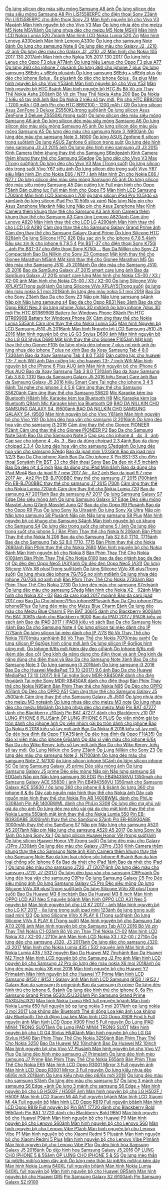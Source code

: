  [Ốp lưng silicon dẻo màu siêu mỏng Samsung A8 ](https://xasaxa.com/v1/pd/op-lung-bao-da-dien-thoai-op-lung-silicon-deo-mau-sieu-mong-samsung-a8/10014)[ảnh Ốp lưng silicon dẻo màu siêu mỏng Samsung A8 ](https://xasaxa.com/v1/storage/op-lung-bao-da-dien-thoai/op-lung-silicon-deo-mau-sieu-mong-samsung-a8.jpg) [Pin LIS1558ERPC cho điện thoại Sony Z3](https://xasaxa.com/v1/pd/phu-kien-khac-pin-lis1558erpc-cho-dien-thoai-sony-z3/10013)[ảnh Pin LIS1558ERPC cho điện thoại Sony Z3](https://xasaxa.com/v1/storage/phu-kien-dien-thoai-khac/pin-lis1558erpc-cho-dien-thoai-sony-z3.jpg) [Màn hình nguyên bộ cho Vivo V3 Max](https://xasaxa.com/v1/pd/phu-kien-khac-man-hinh-nguyen-bo-cho-vivo-v3-max/10012)[ảnh Màn hình nguyên bộ cho Vivo V3 Max](https://xasaxa.com/v1/storage/phu-kien-dien-thoai-khac/man-hinh-nguyen-bo-cho-vivo-v3-max.jpg) [Ốp lưng nhựa dẻo cho meizu M5 Note MSVII](https://xasaxa.com/v1/pd/op-lung-bao-da-dien-thoai-op-lung-nhua-deo-cho-meizu-m5-note-msvii/10011)[ảnh Ốp lưng nhựa dẻo cho meizu M5 Note MSVII](https://xasaxa.com/v1/storage/op-lung-bao-da-dien-thoai/op-lung-nhua-deo-cho-meizu-m5-note-msvii.jpg) [Màn hình LCD Nokia Lumia 520 Zin](https://xasaxa.com/v1/pd/phu-kien-khac-man-hinh-lcd-nokia-lumia-520-zin/10010)[ảnh Màn hình LCD Nokia Lumia 520 Zin](https://xasaxa.com/v1/storage/phu-kien-dien-thoai-khac/man-hinh-lcd-nokia-lumia-520-zin.jpg) [Màn hình Lenovo A330e](https://xasaxa.com/v1/pd/phu-kien-khac-man-hinh-lenovo-a330e/10009)[ảnh Màn hình Lenovo A330e](https://xasaxa.com/v1/storage/phu-kien-dien-thoai-khac/man-hinh-lenovo-a330e.jpg) [Ốp lưng cho samsung Note 8](https://xasaxa.com/v1/pd/phu-kien-khac-op-lung-cho-samsung-note-8/10008)[ảnh Ốp lưng cho samsung Note 8](https://xasaxa.com/v1/storage/phu-kien-dien-thoai-khac/op-lung-cho-samsung-note-8.jpg) [Ốp lưng dẻo màu cho Galaxy J2, J210, J2 ](https://xasaxa.com/v1/pd/op-lung-bao-da-dien-thoai-op-lung-deo-mau-cho-galaxy-j2-j210-j2/10007)[ảnh Ốp lưng dẻo màu cho Galaxy J2, J210, J2 ](https://xasaxa.com/v1/storage/op-lung-bao-da-dien-thoai/op-lung-deo-mau-cho-galaxy-j2-j210-j2.jpg) [Màn hình cho Nokia 105 2017 130 2017](https://xasaxa.com/v1/pd/phu-kien-khac-man-hinh-cho-nokia-105-2017-130-2017/10006)[ảnh Màn hình cho Nokia 105 2017 130 2017](https://xasaxa.com/v1/storage/phu-kien-dien-thoai-khac/man-hinh-cho-nokia-105-2017-130-2017.jpg) [Ốp lưng hiệu Lenuo cho Oppo F3 plus A77](https://xasaxa.com/v1/pd/phu-kien-khac-op-lung-hieu-lenuo-cho-oppo-f3-plus-a77/10005)[ảnh Ốp lưng hiệu Lenuo cho Oppo F3 plus A77](https://xasaxa.com/v1/storage/phu-kien-dien-thoai-khac/op-lung-hieu-lenuo-cho-oppo-f3-plus-a77.jpg) [Ốp lưng 360 cho iphone 7 plus](https://xasaxa.com/v1/pd/op-lung-bao-da-dien-thoai-op-lung-360-cho-iphone-7-plus/10004)[ảnh Ốp lưng 360 cho iphone 7 plus](https://xasaxa.com/v1/storage/op-lung-bao-da-dien-thoai/op-lung-360-cho-iphone-7-plus.jpg) [Ốp lưng samsung S6Edg + s6Edg plus](https://xasaxa.com/v1/pd/op-lung-bao-da-dien-thoai-op-lung-samsung-s6edg-s6edg-plus/10003)[ảnh Ốp lưng samsung S6Edg + s6Edg plus](https://xasaxa.com/v1/storage/op-lung-bao-da-dien-thoai/op-lung-samsung-s6edg-s6edg-plus.jpg) [ốp dẻo cho iphone 6plus , 6s plus](https://xasaxa.com/v1/pd/op-lung-bao-da-dien-thoai-op-deo-cho-iphone-6plus-6s-plus/10002)[ảnh ốp dẻo cho iphone 6plus , 6s plus](https://xasaxa.com/v1/storage/op-lung-bao-da-dien-thoai/op-deo-cho-iphone-6plus-6s-plus.jpg) [Màn hình nguyên bộ cho Vivo Y53](https://xasaxa.com/v1/pd/phu-kien-khac-man-hinh-nguyen-bo-cho-vivo-y53/10001)[ảnh Màn hình nguyên bộ cho Vivo Y53](https://xasaxa.com/v1/storage/phu-kien-dien-thoai-khac/man-hinh-nguyen-bo-cho-vivo-y53.jpg) [Màn hình nguyên bộ HTC 8s](https://xasaxa.com/v1/pd/phu-kien-khac-man-hinh-nguyen-bo-htc-8s/10000)[ảnh Màn hình nguyên bộ HTC 8s](https://xasaxa.com/v1/storage/phu-kien-dien-thoai-khac/man-hinh-nguyen-bo-htc-8s.jpg) [Bô Vỏ zin Thay Thế Nokia Asha 200](https://xasaxa.com/v1/pd/phu-kien-thay-the-bo-vo-zin-thay-the-nokia-asha-200/9999)[ảnh Bô Vỏ zin Thay Thế Nokia Asha 200](https://xasaxa.com/v1/storage/phu-kien-thay-the/bo-vo-zin-thay-the-nokia-asha-200.jpg) [Bao Da Nokia 2 kiểu sổ tay mới.](https://xasaxa.com/v1/pd/op-lung-bao-da-dien-thoai-bao-da-nokia-2-kieu-so-tay-moi/9998)[ảnh Bao Da Nokia 2 kiểu sổ tay mới.](https://xasaxa.com/v1/storage/op-lung-bao-da-dien-thoai/bao-da-nokia-2-kieu-so-tay-moi.jpg) [Pin cho HTC BB92100 - 1200 mAh ( G9 ](https://xasaxa.com/v1/pd/phu-kien-khac-pin-cho-htc-bb92100-1200-mah-g9/9997)[ảnh Pin cho HTC BB92100 - 1200 mAh ( G9 ](https://xasaxa.com/v1/storage/phu-kien-dien-thoai-khac/pin-cho-htc-bb92100-1200-mah-g9.jpg) [Ốp lưng silicon Asus ZenFone 3 Deluxe ‏ZS550KL(trong suốt)](https://xasaxa.com/v1/pd/op-lung-bao-da-dien-thoai-op-lung-silicon-asus-zenfone-3-deluxe-zs550kltrong-suot/9996)[ảnh Ốp lưng silicon Asus ZenFone 3 Deluxe ‏ZS550KL(trong suốt)](https://xasaxa.com/v1/storage/op-lung-bao-da-dien-thoai/op-lung-silicon-asus-zenfone-3-deluxe-zs550kltrong-suot.jpg) [Ốp lưng silicon dẻo màu siêu mỏng Samsung A6 ](https://xasaxa.com/v1/pd/op-lung-bao-da-dien-thoai-op-lung-silicon-deo-mau-sieu-mong-samsung-a6/9995)[ảnh Ốp lưng silicon dẻo màu siêu mỏng Samsung A6 ](https://xasaxa.com/v1/storage/op-lung-bao-da-dien-thoai/op-lung-silicon-deo-mau-sieu-mong-samsung-a6.jpg) [Ốp lưng silicon dẻo màu siêu mỏng Samsung A5 ](https://xasaxa.com/v1/pd/op-lung-bao-da-dien-thoai-op-lung-silicon-deo-mau-sieu-mong-samsung-a5/9994)[ảnh Ốp lưng silicon dẻo màu siêu mỏng Samsung A5 ](https://xasaxa.com/v1/storage/op-lung-bao-da-dien-thoai/km0S_op-lung-silicon-deo-mau-sieu-mong-samsung-a5.jpg) [Ốp lưng dẻo màu cho samsung Note 3, N900](https://xasaxa.com/v1/pd/op-lung-bao-da-dien-thoai-op-lung-deo-mau-cho-samsung-note-3-n900/9993)[ảnh Ốp lưng dẻo màu cho samsung Note 3, N900](https://xasaxa.com/v1/storage/op-lung-bao-da-dien-thoai/op-lung-deo-mau-cho-samsung-note-3-n900.jpg) [Ốp lưng ASUS Zenfone 6 silicon trong suốt](https://xasaxa.com/v1/pd/op-lung-bao-da-dien-thoai-op-lung-asus-zenfone-6-silicon-trong-suot/9992)[ảnh Ốp lưng ASUS Zenfone 6 silicon trong suốt](https://xasaxa.com/v1/storage/op-lung-bao-da-dien-thoai/op-lung-asus-zenfone-6-silicon-trong-suot.jpg) [Ốp lưng dẻo hình mèo samsung J3 J3 2015 ](https://xasaxa.com/v1/pd/op-lung-bao-da-dien-thoai-op-lung-deo-hinh-meo-samsung-j3-j3-2015/9991)[ảnh Ốp lưng dẻo hình mèo samsung J3 J3 2015 ](https://xasaxa.com/v1/storage/op-lung-bao-da-dien-thoai/op-lung-deo-hinh-meo-samsung-j3-j3-2015.jpg) [Kính Camera thêm khung thay thế cho Samsung S6edge](https://xasaxa.com/v1/pd/phu-kien-khac-kinh-camera-them-khung-thay-the-cho-samsung-s6edge/9990)[ảnh Kính Camera thêm khung thay thế cho Samsung S6edge](https://xasaxa.com/v1/storage/phu-kien-dien-thoai-khac/kinh-camera-them-khung-thay-the-cho-samsung-s6edge.jpg) [Ốp lưng dẻo cho Vivo V3 Max (Trong suốt)](https://xasaxa.com/v1/pd/op-lung-bao-da-dien-thoai-op-lung-deo-cho-vivo-v3-max-trong-suot/9989)[ảnh Ốp lưng dẻo cho Vivo V3 Max (Trong suốt)](https://xasaxa.com/v1/storage/op-lung-bao-da-dien-thoai/op-lung-deo-cho-vivo-v3-max-trong-suot.jpg) [Ốp lưng silicon dẻo trong suốt Vivo Y67 siêu ](https://xasaxa.com/v1/pd/op-lung-bao-da-dien-thoai-op-lung-silicon-deo-trong-suot-vivo-y67-sieu/9988)[ảnh Ốp lưng silicon dẻo trong suốt Vivo Y67 siêu ](https://xasaxa.com/v1/storage/op-lung-bao-da-dien-thoai/op-lung-silicon-deo-trong-suot-vivo-y67-sieu.jpg) [Màn hình Zin cho Nokia E66 / N77 / ](https://xasaxa.com/v1/pd/phu-kien-khac-man-hinh-zin-cho-nokia-e66-n77/9987)[ảnh Màn hình Zin cho Nokia E66 / N77 / ](https://xasaxa.com/v1/storage/phu-kien-dien-thoai-khac/man-hinh-zin-cho-nokia-e66-n77.jpg) [Ốp lưng silicon dẻo màu siêu mỏng Samsung A5 ](https://xasaxa.com/v1/pd/op-lung-bao-da-dien-thoai-op-lung-silicon-deo-mau-sieu-mong-samsung-a5/9986)[ảnh Ốp lưng silicon dẻo màu siêu mỏng Samsung A5 ](https://xasaxa.com/v1/storage/op-lung-bao-da-dien-thoai/op-lung-silicon-deo-mau-sieu-mong-samsung-a5.jpg) [Dán cường lực Full màn hình cho Oppo F5](https://xasaxa.com/v1/pd/phu-kien-khac-dan-cuong-luc-full-man-hinh-cho-oppo-f5/9985)[ảnh Dán cường lực Full màn hình cho Oppo F5](https://xasaxa.com/v1/storage/phu-kien-dien-thoai-khac/dan-cuong-luc-full-man-hinh-cho-oppo-f5.jpg) [Màn hình LCD Samsung L700](https://xasaxa.com/v1/pd/phu-kien-khac-man-hinh-lcd-samsung-l700/9984)[ảnh Màn hình LCD Samsung L700](https://xasaxa.com/v1/storage/phu-kien-dien-thoai-khac/man-hinh-lcd-samsung-l700.jpg) [ốp lưng silicon iPad Pro 10.5(đỏ và xám)](https://xasaxa.com/v1/pd/op-lung-bao-da-dien-thoai-op-lung-silicon-ipad-pro-105do-va-xam/9983)[ảnh ốp lưng silicon iPad Pro 10.5(đỏ và xám)](https://xasaxa.com/v1/storage/op-lung-bao-da-dien-thoai/op-lung-silicon-ipad-pro-105do-va-xam.jpg) [Nắp lưng Nắp pin cho Asus Zenphone Max](https://xasaxa.com/v1/pd/phu-kien-khac-nap-lung-nap-pin-cho-asus-zenphone-max/9982)[ảnh Nắp lưng Nắp pin cho Asus Zenphone Max](https://xasaxa.com/v1/storage/phu-kien-dien-thoai-khac/nap-lung-nap-pin-cho-asus-zenphone-max.jpg) [Kính Camera thêm khung thay thế cho Samsung A3 ](https://xasaxa.com/v1/pd/phu-kien-khac-kinh-camera-them-khung-thay-the-cho-samsung-a3/9981)[ảnh Kính Camera thêm khung thay thế cho Samsung A3 ](https://xasaxa.com/v1/storage/phu-kien-dien-thoai-khac/kinh-camera-them-khung-thay-the-cho-samsung-a3.jpg) [Cảm ứng Lenovo A820](https://xasaxa.com/v1/pd/phu-kien-khac-cam-ung-lenovo-a820/9980)[ảnh Cảm ứng Lenovo A820](https://xasaxa.com/v1/storage/phu-kien-dien-thoai-khac/cam-ung-lenovo-a820.jpg) [Màn hình thay thế cho LCD LG A290](https://xasaxa.com/v1/pd/phu-kien-khac-man-hinh-thay-the-cho-lcd-lg-a290/9979)[ảnh Màn hình thay thế cho LCD LG A290](https://xasaxa.com/v1/storage/phu-kien-dien-thoai-khac/man-hinh-thay-the-cho-lcd-lg-a290.jpg) [Cảm ứng thay thế cho Samsung Galaxy Grand Prime ](https://xasaxa.com/v1/pd/phu-kien-khac-cam-ung-thay-the-cho-samsung-galaxy-grand-prime/9978)[ảnh Cảm ứng thay thế cho Samsung Galaxy Grand Prime ](https://xasaxa.com/v1/storage/phu-kien-dien-thoai-khac/cam-ung-thay-the-cho-samsung-galaxy-grand-prime.jpg) [Ốp lưng Silicone HTC 826](https://xasaxa.com/v1/pd/op-lung-bao-da-dien-thoai-op-lung-silicone-htc-826/9977)[ảnh Ốp lưng Silicone HTC 826](https://xasaxa.com/v1/storage/op-lung-bao-da-dien-thoai/op-lung-silicone-htc-826.jpg) [Đầu sạc zin lk cho iphone 6,7,8,5,4](https://xasaxa.com/v1/pd/cap-dock-sac-dau-sac-zin-lk-cho-iphone-67854/9976)[ảnh Đầu sạc zin lk cho iphone 6,7,8,5,4](https://xasaxa.com/v1/storage/cap-dien-thoai/dau-sac-zin-lk-cho-iphone-67854.jpg) [Pin BST-37 cho điện thoại Sony K750i ...](https://xasaxa.com/v1/pd/phu-kien-khac-pin-bst-37-cho-dien-thoai-sony-k750i/9975)[ảnh Pin BST-37 cho điện thoại Sony K750i ...](https://xasaxa.com/v1/storage/phu-kien-dien-thoai-khac/pin-bst-37-cho-dien-thoai-sony-k750i.jpg) [Bao Da Nillkin cho Sony Z3 Compact](https://xasaxa.com/v1/pd/op-lung-bao-da-dien-thoai-bao-da-nillkin-cho-sony-z3-compact/9974)[ảnh Bao Da Nillkin cho Sony Z3 Compact](https://xasaxa.com/v1/storage/op-lung-bao-da-dien-thoai/bao-da-nillkin-cho-sony-z3-compact.jpg) [Mặt kính thay thế cho Gionee Marathon M5](https://xasaxa.com/v1/pd/phu-kien-khac-mat-kinh-thay-the-cho-gionee-marathon-m5/9973)[ảnh Mặt kính thay thế cho Gionee Marathon M5](https://xasaxa.com/v1/storage/phu-kien-dien-thoai-khac/mat-kinh-thay-the-cho-gionee-marathon-m5.jpg) [Ốp dẻo màu cho Samsung J510, J5 2016](https://xasaxa.com/v1/pd/op-lung-bao-da-dien-thoai-op-deo-mau-cho-samsung-j510-j5-2016/9972)[ảnh Ốp dẻo màu cho Samsung J510, J5 2016](https://xasaxa.com/v1/storage/op-lung-bao-da-dien-thoai/op-deo-mau-cho-samsung-j510-j5-2016.jpg) [Bao da SamSung Galaxy J7 2015 smart care lưng ](https://xasaxa.com/v1/pd/op-lung-bao-da-dien-thoai-bao-da-samsung-galaxy-j7-2015-smart-care-lung/9971)[ảnh Bao da SamSung Galaxy J7 2015 smart care lưng ](https://xasaxa.com/v1/storage/op-lung-bao-da-dien-thoai/bao-da-samsung-galaxy-j7-2015-smart-care-lung.jpg) [Màn hình cho Nokia C5-00 / X3 / X2-00 ](https://xasaxa.com/v1/pd/phu-kien-khac-man-hinh-cho-nokia-c5-00-x3-x2-00/9970)[ảnh Màn hình cho Nokia C5-00 / X3 / X2-00 ](https://xasaxa.com/v1/storage/phu-kien-dien-thoai-khac/man-hinh-cho-nokia-c5-00-x3-x2-00.jpg) [Ốp lưng Silicone ViVo XPLAY5(Trong suốt)](https://xasaxa.com/v1/pd/op-lung-bao-da-dien-thoai-op-lung-silicone-vivo-xplay5trong-suot/9969)[ảnh Ốp lưng Silicone ViVo XPLAY5(Trong suốt)](https://xasaxa.com/v1/storage/op-lung-bao-da-dien-thoai/op-lung-silicone-vivo-xplay5trong-suot.jpg) [ốp lưng dẻo màu nokia 5.1 moi 2018](https://xasaxa.com/v1/pd/op-lung-bao-da-dien-thoai-op-lung-deo-mau-nokia-51-moi-2018/9968)[ảnh ốp lưng dẻo màu nokia 5.1 moi 2018](https://xasaxa.com/v1/storage/op-lung-bao-da-dien-thoai/op-lung-deo-mau-nokia-51-moi-2018.jpg) [Bao Da cho Sony Z3](https://xasaxa.com/v1/pd/op-lung-bao-da-dien-thoai-bao-da-cho-sony-z3/9967)[ảnh Bao Da cho Sony Z3](https://xasaxa.com/v1/storage/op-lung-bao-da-dien-thoai/bao-da-cho-sony-z3.jpg) [Nắp pin Nắp lưng samsung s4](https://xasaxa.com/v1/pd/phu-kien-khac-nap-pin-nap-lung-samsung-s4/9966)[ảnh Nắp pin Nắp lưng samsung s4](https://xasaxa.com/v1/storage/phu-kien-dien-thoai-khac/nap-pin-nap-lung-samsung-s4.jpg) [Bao da cho Oppo R831 Neo 3](https://xasaxa.com/v1/pd/op-lung-bao-da-dien-thoai-bao-da-cho-oppo-r831-neo-3/9965)[ảnh Bao da cho Oppo R831 Neo 3](https://xasaxa.com/v1/storage/op-lung-bao-da-dien-thoai/bao-da-cho-oppo-r831-neo-3.jpg) [ốp lưng iphone 7plus 3D mới](https://xasaxa.com/v1/pd/op-lung-bao-da-dien-thoai-op-lung-iphone-7plus-3d-moi/9964)[ảnh ốp lưng iphone 7plus 3D mới](https://xasaxa.com/v1/storage/op-lung-bao-da-dien-thoai/op-lung-iphone-7plus-3d-moi.jpg) [Pin HTC BTR6990B Battery for Windows Phone 8X](https://xasaxa.com/v1/pd/phu-kien-khac-pin-htc-btr6990b-battery-for-windows-phone-8x/9963)[ảnh Pin HTC BTR6990B Battery for Windows Phone 8X](https://xasaxa.com/v1/storage/phu-kien-dien-thoai-khac/pin-htc-btr6990b-battery-for-windows-phone-8x.jpg) [Cảm ứng thay thế cho Nokia Lumia 535](https://xasaxa.com/v1/pd/phu-kien-khac-cam-ung-thay-the-cho-nokia-lumia-535/9962)[ảnh Cảm ứng thay thế cho Nokia Lumia 535](https://xasaxa.com/v1/storage/phu-kien-dien-thoai-khac/cam-ung-thay-the-cho-nokia-lumia-535.jpg) [Màn hình Nguyên bộ LCD Samsung J510 J5 2016](https://xasaxa.com/v1/pd/phu-kien-khac-man-hinh-nguyen-bo-lcd-samsung-j510-j5-2016/9961)[ảnh Màn hình Nguyên bộ LCD Samsung J510 J5 2016](https://xasaxa.com/v1/storage/phu-kien-dien-thoai-khac/man-hinh-nguyen-bo-lcd-samsung-j510-j5-2016.jpg) [Màn hình nguyên bộ cho LG G3 Stylus D690 ](https://xasaxa.com/v1/pd/phu-kien-khac-man-hinh-nguyen-bo-cho-lg-g3-stylus-d690/9960)[ảnh Màn hình nguyên bộ cho LG G3 Stylus D690 ](https://xasaxa.com/v1/storage/phu-kien-dien-thoai-khac/man-hinh-nguyen-bo-cho-lg-g3-stylus-d690.jpg) [Mặt kính thay thế cho Gionee F105](https://xasaxa.com/v1/pd/phu-kien-khac-mat-kinh-thay-the-cho-gionee-f105/9959)[ảnh Mặt kính thay thế cho Gionee F105](https://xasaxa.com/v1/storage/phu-kien-dien-thoai-khac/mat-kinh-thay-the-cho-gionee-f105.jpg) [ốp lưng nhựa dẻo iphone 7 plus nơ xinh ](https://xasaxa.com/v1/pd/op-lung-bao-da-dien-thoai-op-lung-nhua-deo-iphone-7-plus-no-xinh/9958)[ảnh ốp lưng nhựa dẻo iphone 7 plus nơ xinh ](https://xasaxa.com/v1/storage/op-lung-bao-da-dien-thoai/op-lung-nhua-deo-iphone-7-plus-no-xinh.jpg) [Bao da Xoay Samsung Tab 4 8.0 T330](https://xasaxa.com/v1/pd/op-lung-bao-da-dien-thoai-bao-da-xoay-samsung-tab-4-80-t330/9957)[ảnh Bao da Xoay Samsung Tab 4 8.0 T330](https://xasaxa.com/v1/storage/op-lung-bao-da-dien-thoai/bao-da-xoay-samsung-tab-4-80-t330.jpg) [Dán cường lực cho huawei T3- 7 inch Wifi ](https://xasaxa.com/v1/pd/phu-kien-khac-dan-cuong-luc-cho-huawei-t3-7-inch-wifi/9956)[ảnh Dán cường lực cho huawei T3- 7 inch Wifi ](https://xasaxa.com/v1/storage/phu-kien-dien-thoai-khac/dan-cuong-luc-cho-huawei-t3-7-inch-wifi.jpg) [Màn hình nguyên bộ cho iPhone 6 Plus AUO ](https://xasaxa.com/v1/pd/phu-kien-khac-man-hinh-nguyen-bo-cho-iphone-6-plus-auo/9955)[ảnh Màn hình nguyên bộ cho iPhone 6 Plus AUO ](https://xasaxa.com/v1/storage/phu-kien-dien-thoai-khac/man-hinh-nguyen-bo-cho-iphone-6-plus-auo.jpg) [Bao da Xoay Samsung Tab 3 8.0 T310](https://xasaxa.com/v1/pd/op-lung-bao-da-dien-thoai-bao-da-xoay-samsung-tab-3-80-t310/9954)[ảnh Bao da Xoay Samsung Tab 3 8.0 T310](https://xasaxa.com/v1/storage/op-lung-bao-da-dien-thoai/bao-da-xoay-samsung-tab-3-80-t310.jpg) [Bao da Samsung Galaxy J5 2016 hiệu Smart Care ](https://xasaxa.com/v1/pd/op-lung-bao-da-dien-thoai-bao-da-samsung-galaxy-j5-2016-hieu-smart-care/9953)[ảnh Bao da Samsung Galaxy J5 2016 hiệu Smart Care ](https://xasaxa.com/v1/storage/op-lung-bao-da-dien-thoai/bao-da-samsung-galaxy-j5-2016-hieu-smart-care.jpg) [Tai nghe cho iphone 3 4 5 6](https://xasaxa.com/v1/pd/phu-kien-khac-tai-nghe-cho-iphone-3-4-5-6/9952)[ảnh Tai nghe cho iphone 3 4 5 6](https://xasaxa.com/v1/storage/phu-kien-dien-thoai-khac/tai-nghe-cho-iphone-3-4-5-6.jpg) [Cảm ứng thay thế cho Samsung S5620](https://xasaxa.com/v1/pd/phu-kien-khac-cam-ung-thay-the-cho-samsung-s5620/9951)[ảnh Cảm ứng thay thế cho Samsung S5620](https://xasaxa.com/v1/storage/phu-kien-dien-thoai-khac/cam-ung-thay-the-cho-samsung-s5620.jpg) [Mic Karaoke kèm loa Bluetooth H8](https://xasaxa.com/v1/pd/thiet-bi-phat-nhan-bluetooth-mic-karaoke-kem-loa-bluetooth-h8/9950)[ảnh Mic Karaoke kèm loa Bluetooth H8](https://xasaxa.com/v1/storage/thiet-bi-phat-nhan-bluetooth-tai-gia/mic-karaoke-kem-loa-bluetooth-h8.jpg) [Mic Karaoke kèm loa Bluetooth Q9](https://xasaxa.com/v1/pd/thiet-bi-phat-nhan-bluetooth-mic-karaoke-kem-loa-bluetooth-q9/9949)[ảnh Mic Karaoke kèm loa Bluetooth Q9](https://xasaxa.com/v1/storage/thiet-bi-phat-nhan-bluetooth-tai-gia/mic-karaoke-kem-loa-bluetooth-q9.jpg) [BAO DA NILLKIN CHO SAMSUNG GALAXY S4, I9500](https://xasaxa.com/v1/pd/op-lung-bao-da-dien-thoai-bao-da-nillkin-cho-samsung-galaxy-s4-i9500/9948)[ảnh BAO DA NILLKIN CHO SAMSUNG GALAXY S4, I9500](https://xasaxa.com/v1/storage/op-lung-bao-da-dien-thoai/bao-da-nillkin-cho-samsung-galaxy-s4-i9500.jpg) [Màn hình nguyên bộ cho Vivo Y81](https://xasaxa.com/v1/pd/phu-kien-khac-man-hinh-nguyen-bo-cho-vivo-y81/9947)[ảnh Màn hình nguyên bộ cho Vivo Y81](https://xasaxa.com/v1/storage/phu-kien-dien-thoai-khac/man-hinh-nguyen-bo-cho-vivo-y81.jpg) [Ốp lưng dẻo hoa văn cho samsung j3 2016](https://xasaxa.com/v1/pd/op-lung-bao-da-dien-thoai-op-lung-deo-hoa-van-cho-samsung-j3-2016/9946)[ảnh Ốp lưng dẻo hoa văn cho samsung j3 2016](https://xasaxa.com/v1/storage/op-lung-bao-da-dien-thoai/op-lung-deo-hoa-van-cho-samsung-j3-2016.jpg) [Cảm ứng thay thế cho Gionee PIONEER P2](https://xasaxa.com/v1/pd/phu-kien-khac-cam-ung-thay-the-cho-gionee-pioneer-p2/9945)[ảnh Cảm ứng thay thế cho Gionee PIONEER P2](https://xasaxa.com/v1/storage/phu-kien-dien-thoai-khac/cam-ung-thay-the-cho-gionee-pioneer-p2.jpg) [Bao Da cho Samsung Note 5](https://xasaxa.com/v1/pd/op-lung-bao-da-dien-thoai-bao-da-cho-samsung-note-5/9944)[ảnh Bao Da cho Samsung Note 5](https://xasaxa.com/v1/storage/op-lung-bao-da-dien-thoai/bao-da-cho-samsung-note-5.jpg) [Cap sạc cho iphone 4 , 4s ,3 , ](https://xasaxa.com/v1/pd/cap-dock-sac-cap-sac-cho-iphone-4-4s-3/9943)[ảnh Cap sạc cho iphone 4 , 4s ,3 , ](https://xasaxa.com/v1/storage/cap-dien-thoai/cap-sac-cho-iphone-4-4s-3.jpg) [Bao da dùng choipad 2.3.4](https://xasaxa.com/v1/pd/phu-kien-khac-bao-da-dung-choipad-234/9942)[ảnh Bao da dùng choipad 2.3.4](https://xasaxa.com/v1/storage/phu-kien-dien-thoai-khac/bao-da-dung-choipad-234.jpg) [Ốp lưng dẻo hoa văn cho samsung S7edg](https://xasaxa.com/v1/pd/op-lung-bao-da-dien-thoai-op-lung-deo-hoa-van-cho-samsung-s7edg/9941)[ảnh Ốp lưng dẻo hoa văn cho samsung S7edg](https://xasaxa.com/v1/storage/op-lung-bao-da-dien-thoai/op-lung-deo-hoa-van-cho-samsung-s7edg.jpg) [Bao da ipad mini 1/2/3](https://xasaxa.com/v1/pd/op-lung-bao-da-dien-thoai-bao-da-ipad-mini-123/9940)[ảnh Bao da ipad mini 1/2/3](https://xasaxa.com/v1/storage/op-lung-bao-da-dien-thoai/bao-da-ipad-mini-123.jpg) [Bao Da Cho iphone X](https://xasaxa.com/v1/pd/op-lung-bao-da-dien-thoai-bao-da-cho-iphone-x/9939)[ảnh Bao Da Cho iphone X](https://xasaxa.com/v1/storage/op-lung-bao-da-dien-thoai/bao-da-cho-iphone-x.jpg) [Pin BST-33 cho điện thoại Sony](https://xasaxa.com/v1/pd/phu-kien-khac-pin-bst-33-cho-dien-thoai-sony/9938)[ảnh Pin BST-33 cho điện thoại Sony](https://xasaxa.com/v1/storage/phu-kien-dien-thoai-khac/pin-bst-33-cho-dien-thoai-sony.jpg) [Bao Da đeo nịt 4.5 inch](https://xasaxa.com/v1/pd/op-lung-bao-da-dien-thoai-bao-da-deo-nit-45-inch/9937)[ảnh Bao Da đeo nịt 4.5 inch](https://xasaxa.com/v1/storage/op-lung-bao-da-dien-thoai/bao-da-deo-nit-45-inch.jpg) [Bao da dùng cho iPad Mini4](https://xasaxa.com/v1/pd/phu-kien-khac-bao-da-dung-cho-ipad-mini4/9936)[ảnh Bao da dùng cho iPad Mini4](https://xasaxa.com/v1/storage/phu-kien-dien-thoai-khac/bao-da-dung-cho-ipad-mini4.jpg) [Bao da ipad 9.7 new 2017 Air , Air2 ](https://xasaxa.com/v1/pd/phu-kien-khac-bao-da-ipad-97-new-2017-air-air2/9935)[ảnh Bao da ipad 9.7 new 2017 Air , Air2 ](https://xasaxa.com/v1/storage/phu-kien-dien-thoai-khac/bao-da-ipad-97-new-2017-air-air2.jpg) [Pin EB-BJ700BBC thay thế cho samsung J7 2015 j700h](https://xasaxa.com/v1/pd/pin-va-bo-sac-pin-eb-bj700bbc-thay-the-cho-samsung-j7-2015-j700h/9934)[ảnh Pin EB-BJ700BBC thay thế cho samsung J7 2015 j700h](https://xasaxa.com/v1/storage/pin-va-bo-sac/pin-eb-bj700bbc-thay-the-cho-samsung-j7-2015-j700h.jpg) [Cảm ứng thay thế cho Nokia Lumia 720](https://xasaxa.com/v1/pd/phu-kien-khac-cam-ung-thay-the-cho-nokia-lumia-720/9933)[ảnh Cảm ứng thay thế cho Nokia Lumia 720](https://xasaxa.com/v1/storage/phu-kien-dien-thoai-khac/cam-ung-thay-the-cho-nokia-lumia-720.jpg) [Bao da samsung A7 2017](https://xasaxa.com/v1/pd/op-lung-bao-da-dien-thoai-bao-da-samsung-a7-2017/9932)[ảnh Bao da samsung A7 2017](https://xasaxa.com/v1/storage/op-lung-bao-da-dien-thoai/bao-da-samsung-a7-2017.jpg) [Ốp lưng Samsung Galaxy S7 Edge Dẻo siêu mỏng ](https://xasaxa.com/v1/pd/op-lung-bao-da-dien-thoai-op-lung-samsung-galaxy-s7-edge-deo-sieu-mong/9931)[ảnh Ốp lưng Samsung Galaxy S7 Edge Dẻo siêu mỏng ](https://xasaxa.com/v1/storage/op-lung-bao-da-dien-thoai/op-lung-samsung-galaxy-s7-edge-deo-sieu-mong.jpg) [Masstel Juno Q7](https://xasaxa.com/v1/pd/dien-thoai-di-dong-masstel-juno-q7/9930)[ảnh Masstel Juno Q7](https://xasaxa.com/v1/storage/dien-thoai-di-dong/masstel-juno-q7.jpg) [Bao da cho Oppo R9 Plus](https://xasaxa.com/v1/pd/op-lung-bao-da-dien-thoai-bao-da-cho-oppo-r9-plus/9929)[ảnh Bao da cho Oppo R9 Plus](https://xasaxa.com/v1/storage/op-lung-bao-da-dien-thoai/bao-da-cho-oppo-r9-plus.jpg) [Ôp lưng Sony Xa Ultra](https://xasaxa.com/v1/pd/op-lung-bao-da-dien-thoai-op-lung-sony-xa-ultra/9928)[ảnh Ôp lưng Sony Xa Ultra](https://xasaxa.com/v1/storage/op-lung-bao-da-dien-thoai/op-lung-sony-xa-ultra.jpg) [Nắp pin Nắp lưng samsung S8 Plus](https://xasaxa.com/v1/pd/phu-kien-khac-nap-pin-nap-lung-samsung-s8-plus/9927)[ảnh Nắp pin Nắp lưng samsung S8 Plus](https://xasaxa.com/v1/storage/phu-kien-dien-thoai-khac/nap-pin-nap-lung-samsung-s8-plus.jpg) [Màn hình nguyên bộ có khung cho Samsung S4](https://xasaxa.com/v1/pd/phu-kien-khac-man-hinh-nguyen-bo-co-khung-cho-samsung-s4/9926)[ảnh Màn hình nguyên bộ có khung cho Samsung S4](https://xasaxa.com/v1/storage/phu-kien-dien-thoai-khac/man-hinh-nguyen-bo-co-khung-cho-samsung-s4.jpg) [Ốp lưng dẻo trong suốt cho iphone 5 / ](https://xasaxa.com/v1/pd/op-lung-bao-da-dien-thoai-op-lung-deo-trong-suot-cho-iphone-5/9925)[ảnh Ốp lưng dẻo trong suốt cho iphone 5 / ](https://xasaxa.com/v1/storage/op-lung-bao-da-dien-thoai/op-lung-deo-trong-suot-cho-iphone-5.jpg) [Bàn Phím Thay thế cho Nokia N 206](https://xasaxa.com/v1/pd/phu-kien-thay-the-ban-phim-thay-the-cho-nokia-n-206/9924)[ảnh Bàn Phím Thay thế cho Nokia N 206](https://xasaxa.com/v1/storage/phu-kien-thay-the/ban-phim-thay-the-cho-nokia-n-206.jpg) [Bao da cho Samsung Tab S2 8.0 T710, T715](https://xasaxa.com/v1/pd/op-lung-bao-da-dien-thoai-bao-da-cho-samsung-tab-s2-80-t710-t715/9923)[ảnh Bao da cho Samsung Tab S2 8.0 T710, T715](https://xasaxa.com/v1/storage/op-lung-bao-da-dien-thoai/bao-da-cho-samsung-tab-s2-80-t710-t715.jpg) [Bàn Phím thay thế cho Nokia 2680](https://xasaxa.com/v1/pd/phu-kien-thay-the-ban-phim-thay-the-cho-nokia-2680/9922)[ảnh Bàn Phím thay thế cho Nokia 2680](https://xasaxa.com/v1/storage/phu-kien-thay-the/ban-phim-thay-the-cho-nokia-2680.jpg) [Màn hình nguyên bộ cho Nokia 8](https://xasaxa.com/v1/pd/phu-kien-khac-man-hinh-nguyen-bo-cho-nokia-8/9921)[ảnh Màn hình nguyên bộ cho Nokia 8](https://xasaxa.com/v1/storage/phu-kien-dien-thoai-khac/man-hinh-nguyen-bo-cho-nokia-8.jpg) [Bàn Phím Thay Thế Cho Nokia 6100](https://xasaxa.com/v1/pd/phu-kien-thay-the-ban-phim-thay-the-cho-nokia-6100/9920)[ảnh Bàn Phím Thay Thế Cho Nokia 6100](https://xasaxa.com/v1/storage/phu-kien-thay-the/ban-phim-thay-the-cho-nokia-6100.jpg) [bao da đeo nịt](https://xasaxa.com/v1/pd/op-lung-bao-da-dien-thoai-bao-da-deo-nit/9919)[ảnh bao da đeo nịt](https://xasaxa.com/v1/storage/op-lung-bao-da-dien-thoai/bao-da-deo-nit.jpg) [Ốp dẻo đen Oppo Neo5 (A31)](https://xasaxa.com/v1/pd/op-lung-bao-da-dien-thoai-op-deo-den-oppo-neo5-a31/9918)[ảnh Ốp dẻo đen Oppo Neo5 (A31)](https://xasaxa.com/v1/storage/op-lung-bao-da-dien-thoai/op-deo-den-oppo-neo5-a31.jpg) [Ốp lưng Silicone ViVo X6 plus(Trong suốt)](https://xasaxa.com/v1/pd/op-lung-bao-da-dien-thoai-op-lung-silicone-vivo-x6-plustrong-suot/9917)[ảnh Ốp lưng Silicone ViVo X6 plus(Trong suốt)](https://xasaxa.com/v1/storage/op-lung-bao-da-dien-thoai/op-lung-silicone-vivo-x6-plustrong-suot.jpg) [Ốp lưng nhựa dẻo iphone 7G/7GS nơ xinh mới](https://xasaxa.com/v1/pd/op-lung-bao-da-dien-thoai-op-lung-nhua-deo-iphone-7g7gs-no-xinh-moi/9916)[ảnh Ốp lưng nhựa dẻo iphone 7G/7GS nơ xinh mới](https://xasaxa.com/v1/storage/op-lung-bao-da-dien-thoai/op-lung-nhua-deo-iphone-7g7gs-no-xinh-moi.jpg) [Bàn Phím Thay Thê Cho Nokia 2730](https://xasaxa.com/v1/pd/phu-kien-thay-the-ban-phim-thay-the-cho-nokia-2730/9915)[ảnh Bàn Phím Thay Thê Cho Nokia 2730](https://xasaxa.com/v1/storage/phu-kien-thay-the/ban-phim-thay-the-cho-nokia-2730.jpg) [Ốp lưng dẻo màu cho samsung S7edg](https://xasaxa.com/v1/pd/op-lung-bao-da-dien-thoai-op-lung-deo-mau-cho-samsung-s7edg/9914)[ảnh Ốp lưng dẻo màu cho samsung S7edg](https://xasaxa.com/v1/storage/op-lung-bao-da-dien-thoai/op-lung-deo-mau-cho-samsung-s7edg.jpg) [Màn hình cho Nokia X2 - 02](https://xasaxa.com/v1/pd/phu-kien-khac-man-hinh-cho-nokia-x2-02/9913)[ảnh Màn hình cho Nokia X2 - 02](https://xasaxa.com/v1/storage/phu-kien-dien-thoai-khac/man-hinh-cho-nokia-x2-02.jpg) [Bao da caro ipad 2017 moi](https://xasaxa.com/v1/pd/op-lung-bao-da-dien-thoai-bao-da-caro-ipad-2017-moi/9912)[ảnh Bao da caro ipad 2017 moi](https://xasaxa.com/v1/storage/op-lung-bao-da-dien-thoai/bao-da-caro-ipad-2017-moi.jpg) [Bao Da Cho iphone7Plus iphone8Plus](https://xasaxa.com/v1/pd/op-lung-bao-da-dien-thoai-bao-da-cho-iphone7plus-iphone8plus/9911)[ảnh Bao Da Cho iphone7Plus iphone8Plus](https://xasaxa.com/v1/storage/op-lung-bao-da-dien-thoai/bao-da-cho-iphone7plus-iphone8plus.jpg) [Ốp lưng dẻo màu cho Meizu Blue Charm E](https://xasaxa.com/v1/pd/op-lung-bao-da-dien-thoai-op-lung-deo-mau-cho-meizu-blue-charm-e/9910)[ảnh Ốp lưng dẻo màu cho Meizu Blue Charm E](https://xasaxa.com/v1/storage/op-lung-bao-da-dien-thoai/op-lung-deo-mau-cho-meizu-blue-charm-e.jpg) [Pin BAT 30615 dành cho Blackberry 9000](https://xasaxa.com/v1/pd/pin-va-bo-sac-pin-bat-30615-danh-cho-blackberry-9000/9909)[ảnh Pin BAT 30615 dành cho Blackberry 9000](https://xasaxa.com/v1/storage/pin-va-bo-sac/pin-bat-30615-danh-cho-blackberry-9000.jpg) [Bao da IPAD 2017 / IPAD8 kiểu vỏ sách ](https://xasaxa.com/v1/pd/op-lung-bao-da-dien-thoai-bao-da-ipad-2017-ipad8-kieu-vo-sach/9908)[ảnh Bao da IPAD 2017 / IPAD8 kiểu vỏ sách ](https://xasaxa.com/v1/storage/op-lung-bao-da-dien-thoai/bao-da-ipad-2017-ipad8-kieu-vo-sach.jpg) [Bao Da cho Samsung Note 4](https://xasaxa.com/v1/pd/op-lung-bao-da-dien-thoai-bao-da-cho-samsung-note-4/9907)[ảnh Bao Da cho Samsung Note 4](https://xasaxa.com/v1/storage/op-lung-bao-da-dien-thoai/bao-da-cho-samsung-note-4.jpg) [Ốp lưng silicon tai mèo dành cho IP 7/7S](https://xasaxa.com/v1/pd/op-lung-bao-da-dien-thoai-op-lung-silicon-tai-meo-danh-cho-ip-77s/9906)[ảnh Ốp lưng silicon tai mèo dành cho IP 7/7S](https://xasaxa.com/v1/storage/op-lung-bao-da-dien-thoai/op-lung-silicon-tai-meo-danh-cho-ip-77s.jpg) [Bô Vỏ Thay Thế cho Nokia 7070(màu xanh)](https://xasaxa.com/v1/pd/phu-kien-khac-bo-vo-thay-the-cho-nokia-7070mau-xanh/9905)[ảnh Bô Vỏ Thay Thế cho Nokia 7070(màu xanh)](https://xasaxa.com/v1/storage/phu-kien-dien-thoai-khac/bo-vo-thay-the-cho-nokia-7070mau-xanh.jpg) [Ôp lưng silicon IP 6g/6gs hình công mới.](https://xasaxa.com/v1/pd/op-lung-bao-da-dien-thoai-op-lung-silicon-ip-6g6gs-hinh-cong-moi/9904)[ảnh Ôp lưng silicon IP 6g/6gs hình công mới.](https://xasaxa.com/v1/storage/op-lung-bao-da-dien-thoai/op-lung-silicon-ip-6g6gs-hinh-cong-moi.jpg) [Ốp Iphone 6/6s mới (kèm dây đeo cổ)](https://xasaxa.com/v1/pd/op-lung-bao-da-dien-thoai-op-iphone-66s-moi-kem-day-deo-co/9903)[ảnh Ốp Iphone 6/6s mới (kèm dây đeo cổ)](https://xasaxa.com/v1/storage/op-lung-bao-da-dien-thoai/op-iphone-66s-moi-kem-day-deo-co.jpg) [Ống kính đa năng dùng cho điện thoại và ](https://xasaxa.com/v1/pd/ong-kinh-dien-thoai-ong-kinh-da-nang-dung-cho-dien-thoai-va/9902)[ảnh Ống kính đa năng dùng cho điện thoại và ](https://xasaxa.com/v1/storage/lens-dien-thoai/ong-kinh-da-nang-dung-cho-dien-thoai-va.jpg) [Bao Da cho Samsung Note 3](https://xasaxa.com/v1/pd/op-lung-bao-da-dien-thoai-bao-da-cho-samsung-note-3/9901)[ảnh Bao Da cho Samsung Note 3](https://xasaxa.com/v1/storage/op-lung-bao-da-dien-thoai/bao-da-cho-samsung-note-3.jpg) [Ốp lưng samsung j3 2016](https://xasaxa.com/v1/pd/op-lung-bao-da-dien-thoai-op-lung-samsung-j3-2016/9900)[ảnh Ốp lưng samsung j3 2016](https://xasaxa.com/v1/storage/op-lung-bao-da-dien-thoai/op-lung-samsung-j3-2016.jpg) [Bao Da cho Huawei MediaPad T3 10 (2017) 9.6 ](https://xasaxa.com/v1/pd/op-lung-bao-da-dien-thoai-bao-da-cho-huawei-mediapad-t3-10-2017-96/9899)[ảnh Bao Da cho Huawei MediaPad T3 10 (2017) 9.6 ](https://xasaxa.com/v1/storage/op-lung-bao-da-dien-thoai/bao-da-cho-huawei-mediapad-t3-10-2017-96.jpg) [Tai nghe Sony MDR-XB450AR dành cho điện thoại](https://xasaxa.com/v1/pd/phu-kien-khac-tai-nghe-sony-mdr-xb450ar-danh-cho-dien-thoai/9898)[ảnh Tai nghe Sony MDR-XB450AR dành cho điện thoại](https://xasaxa.com/v1/storage/phu-kien-dien-thoai-khac/tai-nghe-sony-mdr-xb450ar-danh-cho-dien-thoai.jpg) [Bàn Phím Thay thế cho Nokia N95](https://xasaxa.com/v1/pd/phu-kien-khac-ban-phim-thay-the-cho-nokia-n95/9897)[ảnh Bàn Phím Thay thế cho Nokia N95](https://xasaxa.com/v1/storage/phu-kien-dien-thoai-khac/ban-phim-thay-the-cho-nokia-n95.jpg) [Ốp Dẻo cho OPPO A51](https://xasaxa.com/v1/pd/op-lung-bao-da-dien-thoai-op-deo-cho-oppo-a51/9896)[ảnh Ốp Dẻo cho OPPO A51](https://xasaxa.com/v1/storage/op-lung-bao-da-dien-thoai/op-deo-cho-oppo-a51.jpg) [Cảm ứng thay thế cho Samsung Galaxy J5 J500](https://xasaxa.com/v1/pd/phu-kien-khac-cam-ung-thay-the-cho-samsung-galaxy-j5-j500/9895)[ảnh Cảm ứng thay thế cho Samsung Galaxy J5 J500](https://xasaxa.com/v1/storage/phu-kien-dien-thoai-khac/cam-ung-thay-the-cho-samsung-galaxy-j5-j500.jpg) [Ốp lưng nhựa dẻo cho meizu M3 note](https://xasaxa.com/v1/pd/op-lung-bao-da-dien-thoai-op-lung-nhua-deo-cho-meizu-m3-note/9894)[ảnh Ốp lưng nhựa dẻo cho meizu M3 note](https://xasaxa.com/v1/storage/op-lung-bao-da-dien-thoai/op-lung-nhua-deo-cho-meizu-m3-note.jpg) [Ốp lưng nhựa dẻo cho meizu Mx6](https://xasaxa.com/v1/pd/op-lung-bao-da-dien-thoai-op-lung-nhua-deo-cho-meizu-mx6/9893)[ảnh Ốp lưng nhựa dẻo cho meizu Mx6](https://xasaxa.com/v1/storage/op-lung-bao-da-dien-thoai/op-lung-nhua-deo-cho-meizu-mx6.jpg) [Pin BAT 47277 dành cho Blackberry z10](https://xasaxa.com/v1/pd/pin-va-bo-sac-pin-bat-47277-danh-cho-blackberry-z10/9892)[ảnh Pin BAT 47277 dành cho Blackberry z10](https://xasaxa.com/v1/storage/pin-va-bo-sac/pin-bat-47277-danh-cho-blackberry-z10.jpg) [ỐP LƯNG IPHONE 6 PLUS](https://xasaxa.com/v1/pd/op-lung-bao-da-dien-thoai-op-lung-iphone-6-plus/9891)[ảnh ỐP LƯNG IPHONE 6 PLUS](https://xasaxa.com/v1/storage/op-lung-bao-da-dien-thoai/op-lung-iphone-6-plus.jpg) [Ốp viền nhôm gài bo tròn dành cho iphone ](https://xasaxa.com/v1/pd/op-lung-bao-da-dien-thoai-op-vien-nhom-gai-bo-tron-danh-cho-iphone/9890)[ảnh Ốp viền nhôm gài bo tròn dành cho iphone ](https://xasaxa.com/v1/storage/op-lung-bao-da-dien-thoai/op-vien-nhom-gai-bo-tron-danh-cho-iphone.jpg) [Bao Da Nokia 6 2018 kiểu sổ tay mới.](https://xasaxa.com/v1/pd/op-lung-bao-da-dien-thoai-bao-da-nokia-6-2018-kieu-so-tay-moi/9889)[ảnh Bao Da Nokia 6 2018 kiểu sổ tay mới.](https://xasaxa.com/v1/storage/op-lung-bao-da-dien-thoai/bao-da-nokia-6-2018-kieu-so-tay-moi.jpg) [Ốp dẻo hoa đính đá Oppo F1(A35)](https://xasaxa.com/v1/pd/op-lung-bao-da-dien-thoai-op-deo-hoa-dinh-da-oppo-f1a35/9888)[ảnh Ốp dẻo hoa đính đá Oppo F1(A35)](https://xasaxa.com/v1/storage/op-lung-bao-da-dien-thoai/op-deo-hoa-dinh-da-oppo-f1a35.jpg) [Ốp dảo xi viền màu cho iphone 6/6s](https://xasaxa.com/v1/pd/op-lung-bao-da-dien-thoai-op-dao-xi-vien-mau-cho-iphone-66s/9887)[ảnh Ốp dảo xi viền màu cho iphone 6/6s](https://xasaxa.com/v1/storage/op-lung-bao-da-dien-thoai/op-dao-xi-vien-mau-cho-iphone-66s.jpg) [Bao Da cho Wiko Kenny .kiểu sổ tay mới.](https://xasaxa.com/v1/pd/op-lung-bao-da-dien-thoai-bao-da-cho-wiko-kenny-kieu-so-tay-moi/9886)[ảnh Bao Da cho Wiko Kenny .kiểu sổ tay mới.](https://xasaxa.com/v1/storage/op-lung-bao-da-dien-thoai/bao-da-cho-wiko-kenny-kieu-so-tay-moi.jpg) [Ốp Lưng Nillkin cho Sony Z3](https://xasaxa.com/v1/pd/op-lung-bao-da-dien-thoai-op-lung-nillkin-cho-sony-z3/9885)[ảnh Ốp Lưng Nillkin cho Sony Z3](https://xasaxa.com/v1/storage/op-lung-bao-da-dien-thoai/op-lung-nillkin-cho-sony-z3.jpg) [Ốp lưng dẻo màu cho samsung Note 2, N7100](https://xasaxa.com/v1/pd/op-lung-bao-da-dien-thoai-op-lung-deo-mau-cho-samsung-note-2-n7100/9884)[ảnh Ốp lưng dẻo màu cho samsung Note 2, N7100](https://xasaxa.com/v1/storage/op-lung-bao-da-dien-thoai/op-lung-deo-mau-cho-samsung-note-2-n7100.jpg) [ốp lưng silicon iphone 5C](https://xasaxa.com/v1/pd/op-lung-bao-da-dien-thoai-op-lung-silicon-iphone-5c/9883)[ảnh ốp lưng silicon iphone 5C](https://xasaxa.com/v1/storage/op-lung-bao-da-dien-thoai/op-lung-silicon-iphone-5c.jpg) [Ốp lưng Samsung Galaxy J5 prime Dẻo siêu mỏng ](https://xasaxa.com/v1/pd/op-lung-bao-da-dien-thoai-op-lung-samsung-galaxy-j5-prime-deo-sieu-mong/9882)[ảnh Ốp lưng Samsung Galaxy J5 prime Dẻo siêu mỏng ](https://xasaxa.com/v1/storage/op-lung-bao-da-dien-thoai/op-lung-samsung-galaxy-j5-prime-deo-sieu-mong.jpg) [Nắp pin Nắp lưng samsung S6 EDG](https://xasaxa.com/v1/pd/phu-kien-khac-nap-pin-nap-lung-samsung-s6-edg/9881)[ảnh Nắp pin Nắp lưng samsung S6 EDG](https://xasaxa.com/v1/storage/phu-kien-dien-thoai-khac/nap-pin-nap-lung-samsung-s6-edg.jpg) [Pin EB494358VU 1350mah cho Samsung Galaxy ACE S5830 / ](https://xasaxa.com/v1/pd/pin-va-bo-sac-pin-eb494358vu-1350mah-cho-samsung-galaxy-ace-s5830/9880)[ảnh Pin EB494358VU 1350mah cho Samsung Galaxy ACE S5830 / ](https://xasaxa.com/v1/storage/pin-va-bo-sac/pin-eb494358vu-1350mah-cho-samsung-galaxy-ace-s5830.jpg) [ốp lưng 360 cho iphone 6 & 6s](https://xasaxa.com/v1/pd/op-lung-bao-da-dien-thoai-op-lung-360-cho-iphone-6-6s/9879)[ảnh ốp lưng 360 cho iphone 6 & 6s](https://xasaxa.com/v1/storage/op-lung-bao-da-dien-thoai/op-lung-360-cho-iphone-6-6s.jpg) [Dây cab nguồn màn hình thay thế cho Nokia ](https://xasaxa.com/v1/pd/phu-kien-khac-day-cab-nguon-man-hinh-thay-the-cho-nokia/9878)[ảnh Dây cab nguồn màn hình thay thế cho Nokia ](https://xasaxa.com/v1/storage/phu-kien-dien-thoai-khac/qkLa_day-cab-nguon-man-hinh-thay-the-cho-nokia.jpg) [Pin AB 1400BWML dành cho PhiLip S308](https://xasaxa.com/v1/pd/pin-va-bo-sac-pin-ab-1400bwml-danh-cho-philip-s308/9877)[ảnh Pin AB 1400BWML dành cho PhiLip S308](https://xasaxa.com/v1/storage/pin-va-bo-sac/pin-ab-1400bwml-danh-cho-philip-s308.jpg) [Ốp lưng dẻo mạ phủ vải giả da cho ](https://xasaxa.com/v1/pd/op-lung-bao-da-dien-thoai-op-lung-deo-ma-phu-vai-gia-da-cho/9876)[ảnh Ốp lưng dẻo mạ phủ vải giả da cho ](https://xasaxa.com/v1/storage/op-lung-bao-da-dien-thoai/kHn0_op-lung-deo-ma-phu-vai-gia-da-cho.jpg) [mặt kính thay thế cho Nokia Lumia 550](https://xasaxa.com/v1/pd/phu-kien-khac-mat-kinh-thay-the-cho-nokia-lumia-550/9875)[ảnh mặt kính thay thế cho Nokia Lumia 550](https://xasaxa.com/v1/storage/phu-kien-dien-thoai-khac/mat-kinh-thay-the-cho-nokia-lumia-550.jpg) [Pin EB-BG930ABE 3000mAh thay thế cho SamSung S7](https://xasaxa.com/v1/pd/pin-va-bo-sac-pin-eb-bg930abe-3000mah-thay-the-cho-samsung-s7/9874)[ảnh Pin EB-BG930ABE 3000mAh thay thế cho SamSung S7](https://xasaxa.com/v1/storage/pin-va-bo-sac/pin-eb-bg930abe-3000mah-thay-the-cho-samsung-s7.jpg) [Nắp pin Nắp lưng cho samsung A520 A5 2017](https://xasaxa.com/v1/pd/phu-kien-khac-nap-pin-nap-lung-cho-samsung-a520-a5-2017/9873)[ảnh Nắp pin Nắp lưng cho samsung A520 A5 2017](https://xasaxa.com/v1/storage/phu-kien-dien-thoai-khac/nap-pin-nap-lung-cho-samsung-a520-a5-2017.jpg) [Ôp lưng Sony Xa 1](https://xasaxa.com/v1/pd/op-lung-bao-da-dien-thoai-op-lung-sony-xa-1/9872)[ảnh Ôp lưng Sony Xa 1](https://xasaxa.com/v1/storage/op-lung-bao-da-dien-thoai/op-lung-sony-xa-1.jpg) [Ốp lưng silicon Huawei Honor V9 (trong suốt)](https://xasaxa.com/v1/pd/op-lung-bao-da-dien-thoai-op-lung-silicon-huawei-honor-v9-trong-suot/9871)[ảnh Ốp lưng silicon Huawei Honor V9 (trong suốt)](https://xasaxa.com/v1/storage/op-lung-bao-da-dien-thoai/op-lung-silicon-huawei-honor-v9-trong-suot.jpg) [Ốp lưng dẻo màu cho Galaxy J3Pro J330](https://xasaxa.com/v1/pd/op-lung-bao-da-dien-thoai-op-lung-deo-mau-cho-galaxy-j3pro-j330/9870)[ảnh Ốp lưng dẻo màu cho Galaxy J3Pro J330](https://xasaxa.com/v1/storage/op-lung-bao-da-dien-thoai/op-lung-deo-mau-cho-galaxy-j3pro-j330.jpg) [Kính Camera thêm khung thay thế cho Samsung Note ](https://xasaxa.com/v1/pd/phu-kien-khac-kinh-camera-them-khung-thay-the-cho-samsung-note/9869)[ảnh Kính Camera thêm khung thay thế cho Samsung Note ](https://xasaxa.com/v1/storage/phu-kien-dien-thoai-khac/kinh-camera-them-khung-thay-the-cho-samsung-note.jpg) [Bao da kim loai chống sốc Iphone 6 6s](https://xasaxa.com/v1/pd/op-lung-bao-da-dien-thoai-bao-da-kim-loai-chong-soc-iphone-6-6s/9868)[ảnh Bao da kim loai chống sốc Iphone 6 6s](https://xasaxa.com/v1/storage/op-lung-bao-da-dien-thoai/bao-da-kim-loai-chong-soc-iphone-6-6s.jpg) [Bao da nhét cho iPad 1](https://xasaxa.com/v1/pd/op-lung-bao-da-dien-thoai-bao-da-nhet-cho-ipad-1/9867)[ảnh Bao da nhét cho iPad 1](https://xasaxa.com/v1/storage/op-lung-bao-da-dien-thoai/bao-da-nhet-cho-ipad-1.jpg) [Ốp lưng dẻo màu cho samsung J720, J7 (2017)](https://xasaxa.com/v1/pd/op-lung-bao-da-dien-thoai-op-lung-deo-mau-cho-samsung-j720-j7-2017/9866)[ảnh Ốp lưng dẻo màu cho samsung J720, J7 (2017)](https://xasaxa.com/v1/storage/op-lung-bao-da-dien-thoai/op-lung-deo-mau-cho-samsung-j720-j7-2017.jpg) [Ốp lưng dẻo hoa văn cho samsung C9Pro](https://xasaxa.com/v1/pd/op-lung-bao-da-dien-thoai-op-lung-deo-hoa-van-cho-samsung-c9pro/9865)[ảnh Ốp lưng dẻo hoa văn cho samsung C9Pro](https://xasaxa.com/v1/storage/op-lung-bao-da-dien-thoai/op-lung-deo-hoa-van-cho-samsung-c9pro.jpg) [Ốp lưng Samsung Galaxy C5 Pro Dẻo siêu mỏng ](https://xasaxa.com/v1/pd/op-lung-bao-da-dien-thoai-op-lung-samsung-galaxy-c5-pro-deo-sieu-mong/9864)[ảnh Ốp lưng Samsung Galaxy C5 Pro Dẻo siêu mỏng ](https://xasaxa.com/v1/storage/op-lung-bao-da-dien-thoai/op-lung-samsung-galaxy-c5-pro-deo-sieu-mong.jpg) [Ốp lưng Silicone ViVo X9 plus(Trong suốt)](https://xasaxa.com/v1/pd/op-lung-bao-da-dien-thoai-op-lung-silicone-vivo-x9-plustrong-suot/9863)[ảnh Ốp lưng Silicone ViVo X9 plus(Trong suốt)](https://xasaxa.com/v1/storage/op-lung-bao-da-dien-thoai/op-lung-silicone-vivo-x9-plustrong-suot.jpg) [Bao Da Huawei M3 8 inch](https://xasaxa.com/v1/pd/op-lung-bao-da-dien-thoai-bao-da-huawei-m3-8-inch/9862)[ảnh Bao Da Huawei M3 8 inch](https://xasaxa.com/v1/storage/op-lung-bao-da-dien-thoai/bao-da-huawei-m3-8-inch.jpg) [Màn hình OPPO LCD A31 Neo 5 nguyên bộ](https://xasaxa.com/v1/pd/phu-kien-khac-man-hinh-oppo-lcd-a31-neo-5-nguyen-bo/9861)[ảnh Màn hình OPPO LCD A31 Neo 5 nguyên bộ](https://xasaxa.com/v1/storage/phu-kien-dien-thoai-khac/man-hinh-oppo-lcd-a31-neo-5-nguyen-bo.jpg) [Màn hình nguyên bộ cho LG K7 2017 - ](https://xasaxa.com/v1/pd/phu-kien-khac-man-hinh-nguyen-bo-cho-lg-k7-2017/9860)[ảnh Màn hình nguyên bộ cho LG K7 2017 - ](https://xasaxa.com/v1/storage/phu-kien-dien-thoai-khac/man-hinh-nguyen-bo-cho-lg-k7-2017.jpg) [ốp lưng trong suốt ipad mini 123](https://xasaxa.com/v1/pd/op-lung-bao-da-dien-thoai-op-lung-trong-suot-ipad-mini-123/9859)[ảnh ốp lưng trong suốt ipad mini 123](https://xasaxa.com/v1/storage/op-lung-bao-da-dien-thoai/op-lung-trong-suot-ipad-mini-123.jpg) [Ốp lưng Silicone ViVo X PLAY 6 (Trong suốt)](https://xasaxa.com/v1/pd/op-lung-bao-da-dien-thoai-op-lung-silicone-vivo-x-play-6-trong-suot/9858)[ảnh Ốp lưng Silicone ViVo X PLAY 6 (Trong suốt)](https://xasaxa.com/v1/storage/op-lung-bao-da-dien-thoai/op-lung-silicone-vivo-x-play-6-trong-suot.jpg) [Màn hình nguyên bộ cho Samsung Tab A7.0 2016 ](https://xasaxa.com/v1/pd/phu-kien-khac-man-hinh-nguyen-bo-cho-samsung-tab-a70-2016/9857)[ảnh Màn hình nguyên bộ cho Samsung Tab A7.0 2016 ](https://xasaxa.com/v1/storage/phu-kien-dien-thoai-khac/man-hinh-nguyen-bo-cho-samsung-tab-a70-2016.jpg) [Bô Vỏ zin Thay Thế Nokia C1-02](https://xasaxa.com/v1/pd/phu-kien-thay-the-bo-vo-zin-thay-the-nokia-c1-02/9856)[ảnh Bô Vỏ zin Thay Thế Nokia C1-02](https://xasaxa.com/v1/storage/phu-kien-thay-the/bo-vo-zin-thay-the-nokia-c1-02.jpg) [Màn hình LCD Nokia X3 / X2-00 / 2710n ](https://xasaxa.com/v1/pd/phu-kien-khac-man-hinh-lcd-nokia-x3-x2-00-2710n/9855)[ảnh Màn hình LCD Nokia X3 / X2-00 / 2710n ](https://xasaxa.com/v1/storage/phu-kien-dien-thoai-khac/man-hinh-lcd-nokia-x3-x2-00-2710n.jpg) [Ốp lưng dẻo cho samsung J320, J3 2017](https://xasaxa.com/v1/pd/op-lung-bao-da-dien-thoai-op-lung-deo-cho-samsung-j320-j3-2017/9854)[ảnh Ốp lưng dẻo cho samsung J320, J3 2017](https://xasaxa.com/v1/storage/op-lung-bao-da-dien-thoai/op-lung-deo-cho-samsung-j320-j3-2017.jpg) [Màn hình cho Nokia Lumia 435 / 532 nguyên ](https://xasaxa.com/v1/pd/phu-kien-khac-man-hinh-cho-nokia-lumia-435-532-nguyen/9853)[ảnh Màn hình cho Nokia Lumia 435 / 532 nguyên ](https://xasaxa.com/v1/storage/phu-kien-dien-thoai-khac/man-hinh-cho-nokia-lumia-435-532-nguyen.jpg) [Bao Da Huawei M2 7inch](https://xasaxa.com/v1/pd/op-lung-bao-da-dien-thoai-bao-da-huawei-m2-7inch/9852)[ảnh Bao Da Huawei M2 7inch](https://xasaxa.com/v1/storage/op-lung-bao-da-dien-thoai/bao-da-huawei-m2-7inch.jpg) [Màn hình LCD nguyên bộ cho Samsung J2 Pro ](https://xasaxa.com/v1/pd/phu-kien-khac-man-hinh-lcd-nguyen-bo-cho-samsung-j2-pro/9851)[ảnh Màn hình LCD nguyên bộ cho Samsung J2 Pro ](https://xasaxa.com/v1/storage/phu-kien-dien-thoai-khac/man-hinh-lcd-nguyen-bo-cho-samsung-j2-pro.jpg) [ốp lưng dẻo màu nokia X6 moi 2018](https://xasaxa.com/v1/pd/op-lung-bao-da-dien-thoai-op-lung-deo-mau-nokia-x6-moi-2018/9850)[ảnh ốp lưng dẻo màu nokia X6 moi 2018](https://xasaxa.com/v1/storage/op-lung-bao-da-dien-thoai/op-lung-deo-mau-nokia-x6-moi-2018.jpg) [Màn hình nguyên bộ cho Huawei Y7 Prime](https://xasaxa.com/v1/pd/phu-kien-khac-man-hinh-nguyen-bo-cho-huawei-y7-prime/9849)[ảnh Màn hình nguyên bộ cho Huawei Y7 Prime](https://xasaxa.com/v1/storage/phu-kien-dien-thoai-khac/man-hinh-nguyen-bo-cho-huawei-y7-prime.jpg) [Màn hình LCD Samsung i9150 / i9152 / Galaxy ](https://xasaxa.com/v1/pd/phu-kien-khac-man-hinh-lcd-samsung-i9150-i9152-galaxy/9848)[ảnh Màn hình LCD Samsung i9150 / i9152 / Galaxy ](https://xasaxa.com/v1/storage/phu-kien-dien-thoai-khac/man-hinh-lcd-samsung-i9150-i9152-galaxy.jpg) [Bao da samsung j5 prime](https://xasaxa.com/v1/pd/op-lung-bao-da-dien-thoai-bao-da-samsung-j5-prime/9847)[ảnh Bao da samsung j5 prime](https://xasaxa.com/v1/storage/op-lung-bao-da-dien-thoai/bao-da-samsung-j5-prime.jpg) [Ốp lưng dẻo hình thú cho iphone 6, 6s](https://xasaxa.com/v1/pd/op-lung-bao-da-dien-thoai-op-lung-deo-hinh-thu-cho-iphone-6-6s/9846)[ảnh Ốp lưng dẻo hình thú cho iphone 6, 6s](https://xasaxa.com/v1/storage/op-lung-bao-da-dien-thoai/op-lung-deo-hinh-thu-cho-iphone-6-6s.jpg) [Pin Samsung Grand Prime G530/J5/J320](https://xasaxa.com/v1/pd/pin-va-bo-sac-pin-samsung-grand-prime-g530j5j320/9845)[ảnh Pin Samsung Grand Prime G530/J5/J320](https://xasaxa.com/v1/storage/pin-va-bo-sac/pin-samsung-grand-prime-g530j5j320.jpg) [Màn hình Nokia Lumia 650 full nguyên bộ](https://xasaxa.com/v1/pd/phu-kien-khac-man-hinh-nokia-lumia-650-full-nguyen-bo/9844)[ảnh Màn hình Nokia Lumia 650 full nguyên bộ](https://xasaxa.com/v1/storage/phu-kien-dien-thoai-khac/man-hinh-nokia-lumia-650-full-nguyen-bo.jpg) [op lung nokia 3 moi 2017](https://xasaxa.com/v1/pd/op-lung-bao-da-dien-thoai-op-lung-nokia-3-moi-2017/9843)[ảnh op lung nokia 3 moi 2017](https://xasaxa.com/v1/storage/op-lung-bao-da-dien-thoai/op-lung-nokia-3-moi-2017.jpg) [Loa không dây Bluetooth Thẻ di động Loa kép ](https://xasaxa.com/v1/pd/loa-di-dong-loa-khong-day-bluetooth-the-di-dong-loa-kep/9842)[ảnh Loa không dây Bluetooth Thẻ di động Loa kép ](https://xasaxa.com/v1/storage/thiet-bi-loa-di-dong/loa-khong-day-bluetooth-the-di-dong-loa-kep.jpg) [Màn hình LCD Oppo X909 Find 5 Full nguyên ](https://xasaxa.com/v1/pd/phu-kien-khac-man-hinh-lcd-oppo-x909-find-5-full-nguyen/9841)[ảnh Màn hình LCD Oppo X909 Find 5 Full nguyên ](https://xasaxa.com/v1/storage/phu-kien-dien-thoai-khac/man-hinh-lcd-oppo-x909-find-5-full-nguyen.jpg) [Ốp Lưng IPAD MINI4 TRONG SUỐT](https://xasaxa.com/v1/pd/op-lung-bao-da-dien-thoai-op-lung-ipad-mini4-trong-suot/9840)[ảnh Ốp Lưng IPAD MINI4 TRONG SUỐT](https://xasaxa.com/v1/storage/op-lung-bao-da-dien-thoai/op-lung-ipad-mini4-trong-suot.jpg) [Màn hình nguyên bộ cho LG G4 Stylus H540](https://xasaxa.com/v1/pd/phu-kien-khac-man-hinh-nguyen-bo-cho-lg-g4-stylus-h540/9839)[ảnh Màn hình nguyên bộ cho LG G4 Stylus H540](https://xasaxa.com/v1/storage/phu-kien-dien-thoai-khac/man-hinh-nguyen-bo-cho-lg-g4-stylus-h540.jpg) [Bàn Phím Thay Thế Cho Nokia 3250](https://xasaxa.com/v1/pd/phu-kien-thay-the-ban-phim-thay-the-cho-nokia-3250/9838)[ảnh Bàn Phím Thay Thế Cho Nokia 3250](https://xasaxa.com/v1/storage/phu-kien-thay-the/sDf1_ban-phim-thay-the-cho-nokia-3250.jpg) [Bao Da Huawei M2 10inch](https://xasaxa.com/v1/pd/op-lung-bao-da-dien-thoai-bao-da-huawei-m2-10inch/9837)[ảnh Bao Da Huawei M2 10inch](https://xasaxa.com/v1/storage/op-lung-bao-da-dien-thoai/bao-da-huawei-m2-10inch.jpg) [Màn hình nguyên bộ cho Vivo V7 Plus](https://xasaxa.com/v1/pd/phu-kien-khac-man-hinh-nguyen-bo-cho-vivo-v7-plus/9836)[ảnh Màn hình nguyên bộ cho Vivo V7 Plus](https://xasaxa.com/v1/storage/phu-kien-dien-thoai-khac/man-hinh-nguyen-bo-cho-vivo-v7-plus.jpg) [Ốp lưng dẻo hình mèo samsung J7 Prime](https://xasaxa.com/v1/pd/op-lung-bao-da-dien-thoai-op-lung-deo-hinh-meo-samsung-j7-prime/9835)[ảnh Ốp lưng dẻo hình mèo samsung J7 Prime](https://xasaxa.com/v1/storage/op-lung-bao-da-dien-thoai/op-lung-deo-hinh-meo-samsung-j7-prime.jpg) [Bàn Phím Thay Thế Cho Nokia E65](https://xasaxa.com/v1/pd/phu-kien-thay-the-ban-phim-thay-the-cho-nokia-e65/9834)[ảnh Bàn Phím Thay Thế Cho Nokia E65](https://xasaxa.com/v1/storage/phu-kien-thay-the/ban-phim-thay-the-cho-nokia-e65.jpg) [Màn hình LCD Oppo R3001 Mirror 3 Full nguyên ](https://xasaxa.com/v1/pd/phu-kien-khac-man-hinh-lcd-oppo-r3001-mirror-3-full-nguyen/9833)[ảnh Màn hình LCD Oppo R3001 Mirror 3 Full nguyên ](https://xasaxa.com/v1/storage/phu-kien-dien-thoai-khac/man-hinh-lcd-oppo-r3001-mirror-3-full-nguyen.jpg) [Ốp lưng kiểu nhựa dẻo p6/6s mới 2018](https://xasaxa.com/v1/pd/op-lung-bao-da-dien-thoai-op-lung-kieu-nhua-deo-p66s-moi-2018/9832)[ảnh Ốp lưng kiểu nhựa dẻo p6/6s mới 2018](https://xasaxa.com/v1/storage/op-lung-bao-da-dien-thoai/op-lung-kieu-nhua-deo-p66s-moi-2018.jpg) [Ốp lưng dẻo màu cho samsung S7](https://xasaxa.com/v1/pd/op-lung-bao-da-dien-thoai-op-lung-deo-mau-cho-samsung-s7/9831)[ảnh Ốp lưng dẻo màu cho samsung S7](https://xasaxa.com/v1/storage/op-lung-bao-da-dien-thoai/op-lung-deo-mau-cho-samsung-s7.jpg) [Ốp lưng 3 mảnh cho samsung S6 Edge +](https://xasaxa.com/v1/pd/op-lung-bao-da-dien-thoai-op-lung-3-manh-cho-samsung-s6-edge/9830)[ảnh Ốp lưng 3 mảnh cho samsung S6 Edge +](https://xasaxa.com/v1/storage/op-lung-bao-da-dien-thoai/op-lung-3-manh-cho-samsung-s6-edge.jpg) [Màn hình nguyên bộ cho LG H502F / H500F ](https://xasaxa.com/v1/pd/phu-kien-khac-man-hinh-nguyen-bo-cho-lg-h502f-h500f/9829)[ảnh Màn hình nguyên bộ cho LG H502F / H500F ](https://xasaxa.com/v1/storage/phu-kien-dien-thoai-khac/man-hinh-nguyen-bo-cho-lg-h502f-h500f.jpg) [Màn hình LCD Xiaomi Mi 4A Full nguyên bộ](https://xasaxa.com/v1/pd/phu-kien-khac-man-hinh-lcd-xiaomi-mi-4a-full-nguyen-bo/9828)[ảnh Màn hình LCD Xiaomi Mi 4A Full nguyên bộ](https://xasaxa.com/v1/storage/phu-kien-dien-thoai-khac/man-hinh-lcd-xiaomi-mi-4a-full-nguyen-bo.jpg) [Màn hình LCD Oppo R819 Full nguyên bộ](https://xasaxa.com/v1/pd/phu-kien-khac-man-hinh-lcd-oppo-r819-full-nguyen-bo/9827)[ảnh Màn hình LCD Oppo R819 Full nguyên bộ](https://xasaxa.com/v1/storage/phu-kien-dien-thoai-khac/man-hinh-lcd-oppo-r819-full-nguyen-bo.jpg) [Pin BAT 17720 dành cho Blackberry Bold 9650](https://xasaxa.com/v1/pd/pin-va-bo-sac-pin-bat-17720-danh-cho-blackberry-bold-9650/9826)[ảnh Pin BAT 17720 dành cho Blackberry Bold 9650](https://xasaxa.com/v1/storage/pin-va-bo-sac/pin-bat-17720-danh-cho-blackberry-bold-9650.jpg) [Màn hình nguyên bộ cho Huawei P9](https://xasaxa.com/v1/pd/phu-kien-khac-man-hinh-nguyen-bo-cho-huawei-p9/9825)[ảnh Màn hình nguyên bộ cho Huawei P9](https://xasaxa.com/v1/storage/phu-kien-dien-thoai-khac/man-hinh-nguyen-bo-cho-huawei-p9.jpg) [Màn hình nguyên bộ cho Lenovo S60](https://xasaxa.com/v1/pd/phu-kien-khac-man-hinh-nguyen-bo-cho-lenovo-s60/9824)[ảnh Màn hình nguyên bộ cho Lenovo S60](https://xasaxa.com/v1/storage/phu-kien-dien-thoai-khac/man-hinh-nguyen-bo-cho-lenovo-s60.jpg) [Màn hình nguyên bộ cho Lenovo Vibe P1](https://xasaxa.com/v1/pd/phu-kien-khac-man-hinh-nguyen-bo-cho-lenovo-vibe-p1/9823)[ảnh Màn hình nguyên bộ cho Lenovo Vibe P1](https://xasaxa.com/v1/storage/phu-kien-dien-thoai-khac/man-hinh-nguyen-bo-cho-lenovo-vibe-p1.jpg) [Màn hình nguyên bộ cho Xiaomi Redmi 5 Plus](https://xasaxa.com/v1/pd/phu-kien-khac-man-hinh-nguyen-bo-cho-xiaomi-redmi-5-plus/9822)[ảnh Màn hình nguyên bộ cho Xiaomi Redmi 5 Plus](https://xasaxa.com/v1/storage/phu-kien-dien-thoai-khac/man-hinh-nguyen-bo-cho-xiaomi-redmi-5-plus.jpg) [Màn hình nguyên bộ cho Lenovo Vibe P1m](https://xasaxa.com/v1/pd/phu-kien-khac-man-hinh-nguyen-bo-cho-lenovo-vibe-p1m/9821)[ảnh Màn hình nguyên bộ cho Lenovo Vibe P1m](https://xasaxa.com/v1/storage/phu-kien-dien-thoai-khac/man-hinh-nguyen-bo-cho-lenovo-vibe-p1m.jpg) [Ốp dẻo hình hoa Samsung Galaxy J5 2016](https://xasaxa.com/v1/pd/op-lung-bao-da-dien-thoai-op-deo-hinh-hoa-samsung-galaxy-j5-2016/9820)[ảnh Ốp dẻo hình hoa Samsung Galaxy J5 2016](https://xasaxa.com/v1/storage/op-lung-bao-da-dien-thoai/op-deo-hinh-hoa-samsung-galaxy-j5-2016.jpg) [ỐP LƯNG CHO IPHONE 5 & 5S](https://xasaxa.com/v1/pd/op-lung-bao-da-dien-thoai-op-lung-cho-iphone-5-5s/9819)[ảnh ỐP LƯNG CHO IPHONE 5 & 5S](https://xasaxa.com/v1/storage/op-lung-bao-da-dien-thoai/op-lung-cho-iphone-5-5s.jpg) [Ốp lưng mèo thần tài ip6/6s mới(có kèm dây ](https://xasaxa.com/v1/pd/op-lung-bao-da-dien-thoai-op-lung-meo-than-tai-ip66s-moico-kem-day/9818)[ảnh Ốp lưng mèo thần tài ip6/6s mới(có kèm dây ](https://xasaxa.com/v1/storage/op-lung-bao-da-dien-thoai/op-lung-meo-than-tai-ip66s-moico-kem-day.jpg) [Màn hình Nokia Lumia 640XL full nguyên bộ](https://xasaxa.com/v1/pd/phu-kien-khac-man-hinh-nokia-lumia-640xl-full-nguyen-bo/9817)[ảnh Màn hình Nokia Lumia 640XL full nguyên bộ](https://xasaxa.com/v1/storage/phu-kien-dien-thoai-khac/man-hinh-nokia-lumia-640xl-full-nguyen-bo.jpg) [Màn hình nguyên bộ cho Huawei GR5](https://xasaxa.com/v1/pd/phu-kien-khac-man-hinh-nguyen-bo-cho-huawei-gr5/9816)[ảnh Màn hình nguyên bộ cho Huawei GR5](https://xasaxa.com/v1/storage/phu-kien-dien-thoai-khac/man-hinh-nguyen-bo-cho-huawei-gr5.jpg) [Pin Samsung Galaxy S2 i9100](https://xasaxa.com/v1/pd/pin-va-bo-sac-pin-samsung-galaxy-s2-i9100/9815)[ảnh Pin Samsung Galaxy S2 i9100](https://xasaxa.com/v1/storage/pin-va-bo-sac/pin-samsung-galaxy-s2-i9100.jpg)